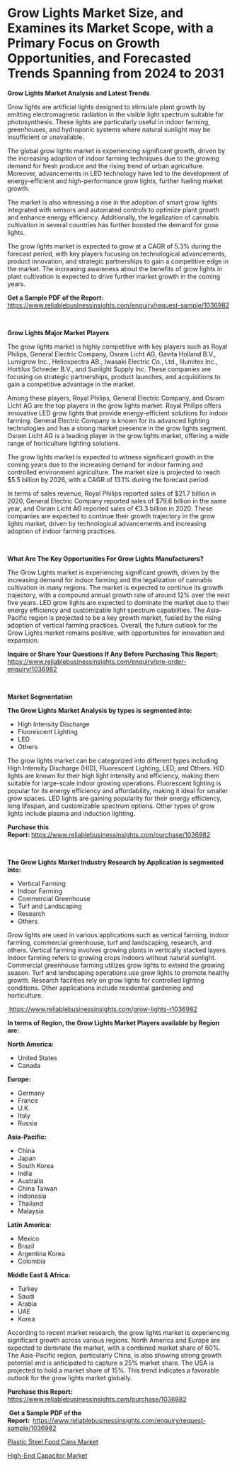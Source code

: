 <p><h1>Grow Lights Market Size, and Examines its Market Scope, with a Primary Focus on Growth Opportunities, and Forecasted Trends Spanning from 2024 to 2031</h1></p><p><strong>Grow Lights Market Analysis and Latest Trends</strong></p>
<p><p>Grow lights are artificial lights designed to stimulate plant growth by emitting electromagnetic radiation in the visible light spectrum suitable for photosynthesis. These lights are particularly useful in indoor farming, greenhouses, and hydroponic systems where natural sunlight may be insufficient or unavailable.</p><p>The global grow lights market is experiencing significant growth, driven by the increasing adoption of indoor farming techniques due to the growing demand for fresh produce and the rising trend of urban agriculture. Moreover, advancements in LED technology have led to the development of energy-efficient and high-performance grow lights, further fueling market growth.</p><p>The market is also witnessing a rise in the adoption of smart grow lights integrated with sensors and automated controls to optimize plant growth and enhance energy efficiency. Additionally, the legalization of cannabis cultivation in several countries has further boosted the demand for grow lights.</p><p>The grow lights market is expected to grow at a CAGR of 5.3% during the forecast period, with key players focusing on technological advancements, product innovation, and strategic partnerships to gain a competitive edge in the market. The increasing awareness about the benefits of grow lights in plant cultivation is expected to drive further market growth in the coming years.</p></p>
<p><strong>Get a Sample PDF of the Report:&nbsp;</strong> <a href="https://www.reliablebusinessinsights.com/enquiry/request-sample/1036982">https://www.reliablebusinessinsights.com/enquiry/request-sample/1036982</a></p>
<p>&nbsp;</p>
<p><strong>Grow Lights Major Market Players</strong></p>
<p><p>The grow lights market is highly competitive with key players such as Royal Philips, General Electric Company, Osram Licht AG, Gavita Holland B.V., Lumigrow Inc., Heliospectra AB., Iwasaki Electric Co., Ltd., Illumitex Inc., Hortilux Schreder B.V., and Sunlight Supply Inc. These companies are focusing on strategic partnerships, product launches, and acquisitions to gain a competitive advantage in the market.</p><p>Among these players, Royal Philips, General Electric Company, and Osram Licht AG are the top players in the grow lights market. Royal Philips offers innovative LED grow lights that provide energy-efficient solutions for indoor farming. General Electric Company is known for its advanced lighting technologies and has a strong market presence in the grow lights segment. Osram Licht AG is a leading player in the grow lights market, offering a wide range of horticulture lighting solutions.</p><p>The grow lights market is expected to witness significant growth in the coming years due to the increasing demand for indoor farming and controlled environment agriculture. The market size is projected to reach $5.5 billion by 2026, with a CAGR of 13.1% during the forecast period.</p><p>In terms of sales revenue, Royal Philips reported sales of $21.7 billion in 2020, General Electric Company reported sales of $79.6 billion in the same year, and Osram Licht AG reported sales of €3.3 billion in 2020. These companies are expected to continue their growth trajectory in the grow lights market, driven by technological advancements and increasing adoption of indoor farming practices.</p></p>
<p>&nbsp;</p>
<p><strong>What Are The Key Opportunities For Grow Lights Manufacturers?</strong></p>
<p><p>The Grow Lights market is experiencing significant growth, driven by the increasing demand for indoor farming and the legalization of cannabis cultivation in many regions. The market is expected to continue its growth trajectory, with a compound annual growth rate of around 12% over the next five years. LED grow lights are expected to dominate the market due to their energy efficiency and customizable light spectrum capabilities. The Asia-Pacific region is projected to be a key growth market, fueled by the rising adoption of vertical farming practices. Overall, the future outlook for the Grow Lights market remains positive, with opportunities for innovation and expansion.</p></p>
<p><strong>Inquire or Share Your Questions If Any Before Purchasing This Report:</strong> <a href="https://www.reliablebusinessinsights.com/enquiry/pre-order-enquiry/1036982">https://www.reliablebusinessinsights.com/enquiry/pre-order-enquiry/1036982</a></p>
<p>&nbsp;</p>
<p><strong>Market Segmentation</strong></p>
<p><strong>The Grow Lights Market Analysis by types is segmented into:</strong></p>
<p><ul><li>High Intensity Discharge</li><li>Fluorescent Lighting</li><li>LED</li><li>Others</li></ul></p>
<p><p>The grow lights market can be categorized into different types including High Intensity Discharge (HID), Fluorescent Lighting, LED, and Others. HID lights are known for their high light intensity and efficiency, making them suitable for large-scale indoor growing operations. Fluorescent lighting is popular for its energy efficiency and affordability, making it ideal for smaller grow spaces. LED lights are gaining popularity for their energy efficiency, long lifespan, and customizable spectrum options. Other types of grow lights include plasma and induction lighting.</p></p>
<p><strong>Purchase this Report:&nbsp;</strong><a href="https://www.reliablebusinessinsights.com/purchase/1036982">https://www.reliablebusinessinsights.com/purchase/1036982</a></p>
<p>&nbsp;</p>
<p><strong>The Grow Lights Market Industry Research by Application is segmented into:</strong></p>
<p><ul><li>Vertical Farming</li><li>Indoor Farming</li><li>Commercial Greenhouse</li><li>Turf and Landscaping</li><li>Research</li><li>Others</li></ul></p>
<p><p>Grow lights are used in various applications such as vertical farming, indoor farming, commercial greenhouse, turf and landscaping, research, and others. Vertical farming involves growing plants in vertically stacked layers. Indoor farming refers to growing crops indoors without natural sunlight. Commercial greenhouse farming utilizes grow lights to extend the growing season. Turf and landscaping operations use grow lights to promote healthy growth. Research facilities rely on grow lights for controlled lighting conditions. Other applications include residential gardening and horticulture.</p></p>
<p><a href="https://www.reliablebusinessinsights.com/grow-lights-r1036982">&nbsp;https://www.reliablebusinessinsights.com/grow-lights-r1036982</a></p>
<p><strong>In terms of Region, the Grow Lights Market Players available by Region are:</strong></p>
<p>
    <p> <strong> North America: </strong>
        <ul>
            <li>United States</li>
            <li>Canada</li>
        </ul>
        </p> 
    <p> <strong> Europe: </strong>
        <ul>
            <li>Germany</li>
            <li>France</li>
            <li>U.K.</li>
            <li>Italy</li>
            <li>Russia</li>
        </ul>
        </p> 
    <p> <strong> Asia-Pacific: </strong>
        <ul>
            <li>China</li>
            <li>Japan</li>
            <li>South Korea</li>
            <li>India</li>
            <li>Australia</li>
            <li>China Taiwan</li>
            <li>Indonesia</li>
            <li>Thailand</li>
            <li>Malaysia</li>
        </ul>
        </p> 
    <p> <strong> Latin America: </strong>
        <ul>
            <li>Mexico</li>
            <li>Brazil</li>
            <li>Argentina Korea</li>
            <li>Colombia</li>
        </ul>
        </p> 
    <p> <strong> Middle East & Africa: </strong>
        <ul>
            <li>Turkey</li>
            <li>Saudi</li>
            <li>Arabia</li>
            <li>UAE</li>
            <li>Korea</li>
        </ul>
    </p>
    </p>
<p><p>According to recent market research, the grow lights market is experiencing significant growth across various regions. North America and Europe are expected to dominate the market, with a combined market share of 60%. The Asia-Pacific region, particularly China, is also showing strong growth potential and is anticipated to capture a 25% market share. The USA is projected to hold a market share of 15%. This trend indicates a favorable outlook for the grow lights market globally.</p></p>
<p><strong>Purchase this Report: </strong><a href="https://www.reliablebusinessinsights.com/purchase/1036982">https://www.reliablebusinessinsights.com/purchase/1036982</a></p>
<p>&nbsp;<strong>Get a Sample PDF of the Report:&nbsp;&nbsp;</strong><a href="https://www.reliablebusinessinsights.com/enquiry/request-sample/1036982">https://www.reliablebusinessinsights.com/enquiry/request-sample/1036982</a></p>
<p><strong></strong></p>
<p><p><a href="https://issuu.com/reportprime-2/docs/plastic-steel-food-cans-market-size-2030.pptx">Plastic Steel Food Cans Market</a></p><p><a href="https://github.com/sophieinleeds/Market-Research-Report-List-1/blob/main/high-end-capacitor-market.md">High-End Capacitor Market</a></p></p>